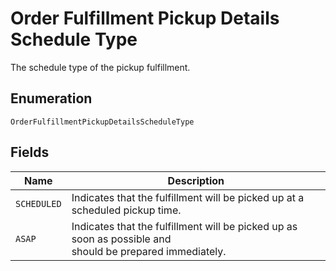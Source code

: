 
# Order Fulfillment Pickup Details Schedule Type

The schedule type of the pickup fulfillment.

## Enumeration

`OrderFulfillmentPickupDetailsScheduleType`

## Fields

| Name | Description |
|  --- | --- |
| `SCHEDULED` | Indicates that the fulfillment will be picked up at a scheduled pickup time. |
| `ASAP` | Indicates that the fulfillment will be picked up as soon as possible and<br>should be prepared immediately. |

